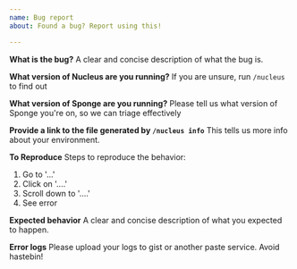 ```yaml
---
name: Bug report
about: Found a bug? Report using this!

---
```


<!--
GITHUB ISSUES ARE NOT FOR SUPPORT. Any support requests will be closed without 
warning. 

If you need help, please visit our Docs or Discord.

* Docs: https://nucleuspowered.org/docs/
* Discord: https://discord.gg/A9QHG5H

If you do not use this template, your issue may be closed without warning. 
-->
**What is the bug?**
A clear and concise description of what the bug is.

**What version of Nucleus are you running?**
If you are unsure, run `/nucleus` to find out

**What version of Sponge are you running?**
Please tell us what version of Sponge you're on, so we can triage effectively

**Provide a link to the file generated by `/nucleus info`**
This tells us more info about your environment.

**To Reproduce**
Steps to reproduce the behavior:
1. Go to '...'
2. Click on '....'
3. Scroll down to '....'
4. See error

**Expected behavior**
A clear and concise description of what you expected to happen.

**Error logs**
Please upload your logs to gist or another paste service. Avoid hastebin!
